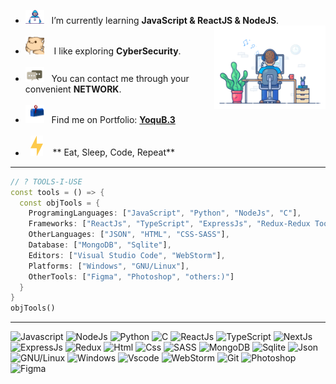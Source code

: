 -  <img alt="GIF" src="https://github.com/Yoqubjon3/Yoqubjon3/blob/main/image_gif/Developer.gif" width="30" /> &nbsp; I’m currently learning **JavaScript & ReactJS & NodeJS**. <img width="37%" align="right" alt="Github Image" src="https://github.com/Yoqubjon3/Yoqubjon3/blob/main/image_gif/dev-working_rounded.gif" /><br><br>
- <img src="https://github.com/Yoqubjon3/Yoqubjon3/blob/main/image_gif/hyperkitty.gif" width="30" />&nbsp;&nbsp;&nbsp; I like exploring **CyberSecurity**. <br><br>
- <img src="https://github.com/Yoqubjon3/Yoqubjon3/blob/main/image_gif/message.gif" width="30" />&nbsp;&nbsp; You can contact me through your convenient **NETWORK**. <br><br>
- <img src="https://github.com/Yoqubjon3/Yoqubjon3/blob/main/image_gif/letterbox.gif" width="30" /> &nbsp; Find me on Portfolio: **[YoquB.3](https://www.google.com)**<br> <br>
- &nbsp;&nbsp;<img src="https://github.com/Yoqubjon3/Yoqubjon3/blob/main/image_gif/lightning.gif" width="20" />&nbsp;&nbsp;&nbsp;&nbsp;** Eat, Sleep, Code, Repeat**<br>

<hr></hr>

```dart
// ? TOOLS-I-USE
const tools = () => {
  const objTools = {
    ProgramingLanguages: ["JavaScript", "Python", "NodeJs", "C"],
    Frameworks: ["ReactJs", "TypeScript", "ExpressJs", "Redux-Redux Toolkit", "NextJs"],
    OtherLanguages: ["JSON", "HTML", "CSS-SASS"],
    Database: ["MongoDB", "Sqlite"],
    Editors: ["Visual Studio Code", "WebStorm"],
    Platforms: ["Windows", "GNU/Linux"],
    OtherTools: ["Figma", "Photoshop", "others:)"]
  }
}
objTools()
```
<hr></hr>

![Javascript](https://img.shields.io/badge/JavaScript-323330?style=flat&logo=javascript&logoColor=F7DF1E)
![NodeJs](https://img.shields.io/badge/-NodeJs-yellowgreen)
![Python](https://img.shields.io/badge/Python-FFD43B?style=flat&logo=python&logoColor=darkgreen)
![C](https://img.shields.io/badge/C-00599C?style=flat&logo=c&logoColor=white)
![ReactJs](https://img.shields.io/badge/-ReactJs-9cf)
![TypeScript](https://img.shields.io/badge/-TypeScript-blueviolet)
![NextJs](https://img.shields.io/badge/-NextJs-success)
![ExpressJs](https://img.shields.io/badge/-ExpressJs-orange)
![Redux](https://img.shields.io/badge/-Redux-blue)
![Html](https://img.shields.io/badge/HTML5-E34F26?style=flat&logo=html5&logoColor=white)
![Css](https://img.shields.io/badge/CSS3-1572B6?style=flat&logo=css3&logoColor=white)
![SASS](https://img.shields.io/badge/-SASS-ff69b4)
![MongoDB](https://img.shields.io/badge/-MongoDB-green)
![Sqlite](https://img.shields.io/badge/SQLite-07405E?style=flat&logo=sqlite&logoColor=white)
![Json](https://img.shields.io/badge/json-5E5C5C?style=flat&logo=json&logoColor=white)
![GNU/Linux](https://img.shields.io/badge/Linux-FCC624?style=flat&logo=linux&logoColor=black)
![Windows](https://img.shields.io/badge/-Windows10-blue)
![Vscode](https://img.shields.io/badge/Visual_Studio_Code-0078D4?style=flat&logo=visual%20studio%20code&logoColor=white)
![WebStorm](https://img.shields.io/badge/-WebStrom-crimson)
![Git](https://img.shields.io/badge/GIT-E44C30?style=flat&logo=git&logoColor=white)
![Photoshop](https://img.shields.io/badge/Adobe%20Photoshop-31A8FF?style=flat&logo=Adobe%20Photoshop&logoColor=black)
![Figma](https://img.shields.io/badge/Figma-F24E1E?style=flat&logo=figma&logoColor=white)
